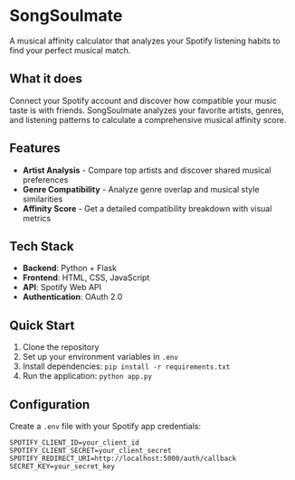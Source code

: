 # SongSoulmate

A musical affinity calculator that analyzes your Spotify listening habits to find your perfect musical match.

## What it does

Connect your Spotify account and discover how compatible your music taste is with friends. SongSoulmate analyzes your favorite artists, genres, and listening patterns to calculate a comprehensive musical affinity score.

## Features

- **Artist Analysis** - Compare top artists and discover shared musical preferences
- **Genre Compatibility** - Analyze genre overlap and musical style similarities  
- **Affinity Score** - Get a detailed compatibility breakdown with visual metrics

## Tech Stack

- **Backend**: Python + Flask
- **Frontend**: HTML, CSS, JavaScript
- **API**: Spotify Web API
- **Authentication**: OAuth 2.0

## Quick Start

1. Clone the repository
2. Set up your environment variables in `.env`
3. Install dependencies: `pip install -r requirements.txt`
4. Run the application: `python app.py`

## Configuration

Create a `.env` file with your Spotify app credentials:

```env
SPOTIFY_CLIENT_ID=your_client_id
SPOTIFY_CLIENT_SECRET=your_client_secret
SPOTIFY_REDIRECT_URI=http://localhost:5000/auth/callback
SECRET_KEY=your_secret_key
```
